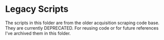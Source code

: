 # Legacy Scripts
The scripts in this folder are from the older acquisition scraping code base. They are currently DEPRECATED. For reusing code or for future references I've archived them in this folder.